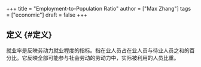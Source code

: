 +++
title = "Employment-to-Population Ratio"
author = ["Max Zhang"]
tags = ["economic"]
draft = false
+++

## 定义 {#定义}

就业率是反映劳动力就业程度的指标。指在业人员占在业人员与待业人员之和的百分比。它反映全部可能参与社会劳动的劳动力中，实际被利用的人员比重。
